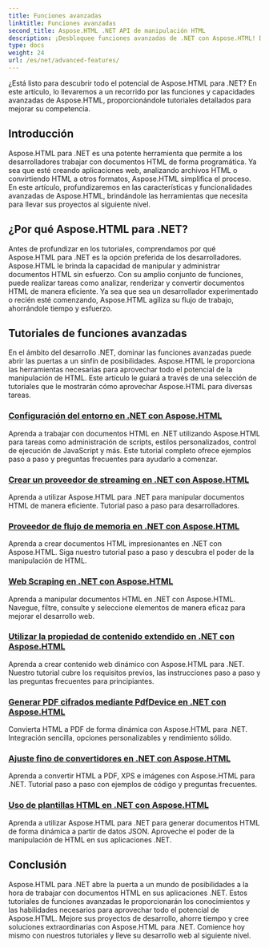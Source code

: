 ```yaml
---
title: Funciones avanzadas
linktitle: Funciones avanzadas
second_title: Aspose.HTML .NET API de manipulación HTML
description: ¡Desbloquee funciones avanzadas de .NET con Aspose.HTML! Desde la configuración del entorno hasta el web scraping, explore tutoriales completos para un desarrollo web potente.
type: docs
weight: 24
url: /es/net/advanced-features/
---
```


¿Está listo para descubrir todo el potencial de Aspose.HTML para .NET? En este artículo, lo llevaremos a un recorrido por las funciones y capacidades avanzadas de Aspose.HTML, proporcionándole tutoriales detallados para mejorar su competencia.

## Introducción

Aspose.HTML para .NET es una potente herramienta que permite a los desarrolladores trabajar con documentos HTML de forma programática. Ya sea que esté creando aplicaciones web, analizando archivos HTML o convirtiendo HTML a otros formatos, Aspose.HTML simplifica el proceso. En este artículo, profundizaremos en las características y funcionalidades avanzadas de Aspose.HTML, brindándole las herramientas que necesita para llevar sus proyectos al siguiente nivel.

## ¿Por qué Aspose.HTML para .NET?

Antes de profundizar en los tutoriales, comprendamos por qué Aspose.HTML para .NET es la opción preferida de los desarrolladores. Aspose.HTML le brinda la capacidad de manipular y administrar documentos HTML sin esfuerzo. Con su amplio conjunto de funciones, puede realizar tareas como analizar, renderizar y convertir documentos HTML de manera eficiente. Ya sea que sea un desarrollador experimentado o recién esté comenzando, Aspose.HTML agiliza su flujo de trabajo, ahorrándole tiempo y esfuerzo.

## Tutoriales de funciones avanzadas
En el ámbito del desarrollo .NET, dominar las funciones avanzadas puede abrir las puertas a un sinfín de posibilidades. Aspose.HTML le proporciona las herramientas necesarias para aprovechar todo el potencial de la manipulación de HTML. Este artículo le guiará a través de una selección de tutoriales que le mostrarán cómo aprovechar Aspose.HTML para diversas tareas.
### [Configuración del entorno en .NET con Aspose.HTML](./environment-configuration/)
Aprenda a trabajar con documentos HTML en .NET utilizando Aspose.HTML para tareas como administración de scripts, estilos personalizados, control de ejecución de JavaScript y más. Este tutorial completo ofrece ejemplos paso a paso y preguntas frecuentes para ayudarlo a comenzar.
### [Crear un proveedor de streaming en .NET con Aspose.HTML](./create-stream-provider/)
Aprenda a utilizar Aspose.HTML para .NET para manipular documentos HTML de manera eficiente. Tutorial paso a paso para desarrolladores.
### [Proveedor de flujo de memoria en .NET con Aspose.HTML](./memory-stream-provider/)
Aprenda a crear documentos HTML impresionantes en .NET con Aspose.HTML. Siga nuestro tutorial paso a paso y descubra el poder de la manipulación de HTML.
### [Web Scraping en .NET con Aspose.HTML](./web-scraping/)
Aprenda a manipular documentos HTML en .NET con Aspose.HTML. Navegue, filtre, consulte y seleccione elementos de manera eficaz para mejorar el desarrollo web.
### [Utilizar la propiedad de contenido extendido en .NET con Aspose.HTML](./use-extended-content-property/)
Aprenda a crear contenido web dinámico con Aspose.HTML para .NET. Nuestro tutorial cubre los requisitos previos, las instrucciones paso a paso y las preguntas frecuentes para principiantes.
### [Generar PDF cifrados mediante PdfDevice en .NET con Aspose.HTML](./generate-encrypted-pdf-by-pdfdevice/)
Convierta HTML a PDF de forma dinámica con Aspose.HTML para .NET. Integración sencilla, opciones personalizables y rendimiento sólido.
### [Ajuste fino de convertidores en .NET con Aspose.HTML](./fine-tuning-converters/)
Aprenda a convertir HTML a PDF, XPS e imágenes con Aspose.HTML para .NET. Tutorial paso a paso con ejemplos de código y preguntas frecuentes.
### [Uso de plantillas HTML en .NET con Aspose.HTML](./using-html-templates/)
Aprenda a utilizar Aspose.HTML para .NET para generar documentos HTML de forma dinámica a partir de datos JSON. Aproveche el poder de la manipulación de HTML en sus aplicaciones .NET.


## Conclusión

Aspose.HTML para .NET abre la puerta a un mundo de posibilidades a la hora de trabajar con documentos HTML en sus aplicaciones .NET. Estos tutoriales de funciones avanzadas le proporcionarán los conocimientos y las habilidades necesarios para aprovechar todo el potencial de Aspose.HTML. Mejore sus proyectos de desarrollo, ahorre tiempo y cree soluciones extraordinarias con Aspose.HTML para .NET. Comience hoy mismo con nuestros tutoriales y lleve su desarrollo web al siguiente nivel.